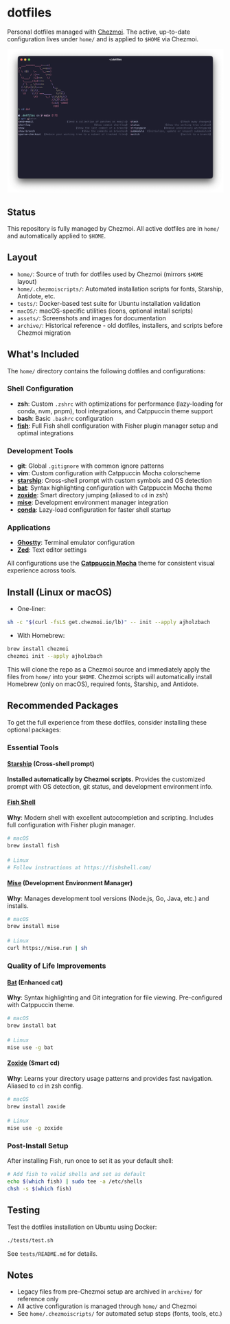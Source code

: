 # dotfiles

Personal dotfiles managed with [Chezmoi](https://github.com/twpayne/chezmoi). The active, up-to-date configuration lives under `home/` and is applied to `$HOME` via Chezmoi.

![Sample Command Line](assets/sample_command_line.png)

## Status

This repository is fully managed by Chezmoi. All active dotfiles are in `home/` and automatically applied to `$HOME`.

## Layout

- `home/`: Source of truth for dotfiles used by Chezmoi (mirrors `$HOME` layout)
- `home/.chezmoiscripts/`: Automated installation scripts for fonts, Starship, Antidote, etc.
- `tests/`: Docker-based test suite for Ubuntu installation validation
- `macOS/`: macOS-specific utilities (icons, optional install scripts)
- `assets/`: Screenshots and images for documentation
- `archive/`: Historical reference - old dotfiles, installers, and scripts before Chezmoi migration

## What's Included

The `home/` directory contains the following dotfiles and configurations:

### Shell Configuration
- **zsh**: Custom `.zshrc` with optimizations for performance (lazy-loading for conda, nvm, pnpm), tool integrations, and Catppuccin theme support
- **bash**: Basic `.bashrc` configuration
- [**fish**](https://github.com/fish-shell/fish-shell): Full Fish shell configuration with Fisher plugin manager setup and optimal integrations

### Development Tools
- **git**: Global `.gitignore` with common ignore patterns
- **vim**: Custom configuration with Catppuccin Mocha colorscheme
- [**starship**](https://starship.rs/): Cross-shell prompt with custom symbols and OS detection
- [**bat**](https://github.com/sharkdp/bat): Syntax highlighting configuration with Catppuccin Mocha theme
- [**zoxide**](https://github.com/ajeetdsouza/zoxide): Smart directory jumping (aliased to `cd` in zsh)
- [**mise**](https://mise.jdx.dev/): Development environment manager integration
- [**conda**](https://github.com/conda-forge/miniforge): Lazy-load configuration for faster shell startup

### Applications
- [**Ghostty**](https://ghostty.org/): Terminal emulator configuration
- [**Zed**](https://zed.dev/): Text editor settings

All configurations use the [**Catppuccin Mocha**](https://catppuccin.com/palette/) theme for consistent visual experience across tools.

## Install (Linux or macOS)

- One-liner:

```bash
sh -c "$(curl -fsLS get.chezmoi.io/lb)" -- init --apply ajholzbach
```

- With Homebrew:

```bash
brew install chezmoi
chezmoi init --apply ajholzbach
```

This will clone the repo as a Chezmoi source and immediately apply the files from `home/` into your `$HOME`. Chezmoi scripts will automatically install Homebrew (only on macOS), required fonts, Starship, and Antidote.

## Recommended Packages

To get the full experience from these dotfiles, consider installing these optional packages:

### Essential Tools

#### [Starship](https://starship.rs/) (Cross-shell prompt)
**Installed automatically by Chezmoi scripts.** Provides the customized prompt with OS detection, git status, and development environment info.

#### [Fish Shell](https://github.com/fish-shell/fish-shell)
**Why**: Modern shell with excellent autocompletion and scripting. Includes full configuration with Fisher plugin manager.
```bash
# macOS
brew install fish

# Linux
# Follow instructions at https://fishshell.com/
```

#### [Mise](https://mise.jdx.dev/) (Development Environment Manager)
**Why**: Manages development tool versions (Node.js, Go, Java, etc.) and installs.
```bash
# macOS
brew install mise

# Linux
curl https://mise.run | sh
```

### Quality of Life Improvements

#### [Bat](https://github.com/sharkdp/bat) (Enhanced cat)
**Why**: Syntax highlighting and Git integration for file viewing. Pre-configured with Catppuccin theme.
```bash
# macOS
brew install bat

# Linux
mise use -g bat
```

#### [Zoxide](https://github.com/ajeetdsouza/zoxide) (Smart cd)
**Why**: Learns your directory usage patterns and provides fast navigation. Aliased to `cd` in zsh config.
```bash
# macOS
brew install zoxide

# Linux
mise use -g zoxide
```

### Post-Install Setup
After installing Fish, run once to set it as your default shell:
```bash
# Add fish to valid shells and set as default
echo $(which fish) | sudo tee -a /etc/shells
chsh -s $(which fish)
```

## Testing

Test the dotfiles installation on Ubuntu using Docker:

```bash
./tests/test.sh
```

See `tests/README.md` for details.

## Notes

- Legacy files from pre-Chezmoi setup are archived in `archive/` for reference only
- All active configuration is managed through `home/` and Chezmoi
- See `home/.chezmoiscripts/` for automated setup steps (fonts, tools, etc.)
